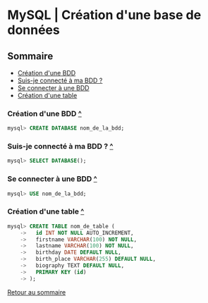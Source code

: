 # MySQL | Création d'une base de données

## Sommaire

- [Création d'une BDD](#création-dune-bdd)
- [Suis-je connecté à ma BDD ?](#suis-je-connecté-à-ma-bdd)
- [Se connecter à une BDD](#se-connecter-à-une-bdd)
- [Création d'une table](#création-dune-table)

### Création d'une BDD [^](#sommaire)

```sql
mysql> CREATE DATABASE nom_de_la_bdd;
```

### Suis-je connecté à ma BDD ? [^](#sommaire)

```sql
mysql> SELECT DATABASE();
```

### Se connecter à une BDD [^](#sommaire)

```sql
mysql> USE nom_de_la_bdd;
```

### Création d'une table [^](#sommaire)

```sql
mysql> CREATE TABLE nom_de_table (
    ->   id INT NOT NULL AUTO_INCREMENT,
    ->   firstname VARCHAR(100) NOT NULL,
    ->   lastname VARCHAR(100) NOT NULL,
    ->   birthday DATE DEFAULT NULL,
    ->   birth_place VARCHAR(255) DEFAULT NULL,
    ->   biography TEXT DEFAULT NULL,
    ->   PRIMARY KEY (id)
    -> );
```

[Retour au sommaire](#sommaire)